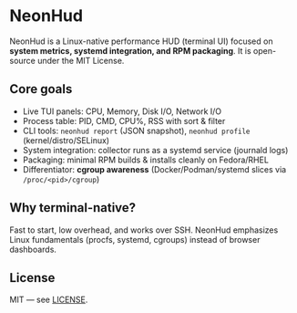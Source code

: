 # NeonHud

NeonHud is a Linux-native performance HUD (terminal UI) focused on **system metrics, systemd integration, and RPM packaging**. It is open-source under the MIT License.

## Core goals
- Live TUI panels: CPU, Memory, Disk I/O, Network I/O
- Process table: PID, CMD, CPU%, RSS with sort & filter
- CLI tools: `neonhud report` (JSON snapshot), `neonhud profile` (kernel/distro/SELinux)
- System integration: collector runs as a systemd service (journald logs)
- Packaging: minimal RPM builds & installs cleanly on Fedora/RHEL
- Differentiator: **cgroup awareness** (Docker/Podman/systemd slices via `/proc/<pid>/cgroup`)

## Why terminal-native?
Fast to start, low overhead, and works over SSH. NeonHud emphasizes Linux fundamentals (procfs, systemd, cgroups) instead of browser dashboards.

## License
MIT — see [LICENSE](LICENSE).
